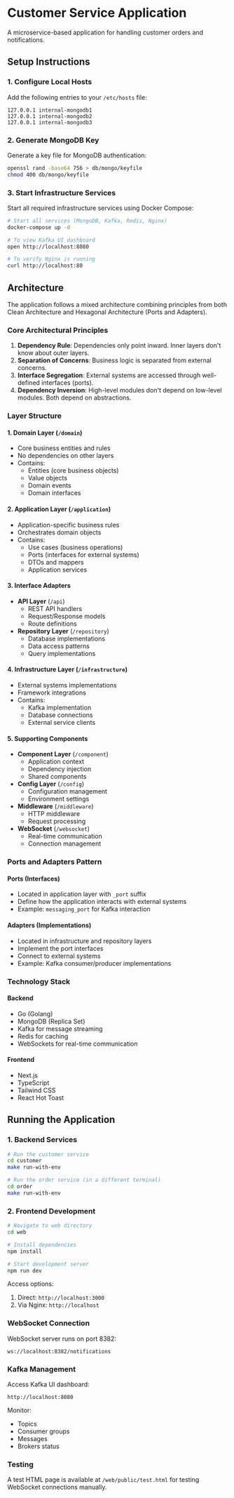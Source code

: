 # Customer Service Application

A microservice-based application for handling customer orders and notifications.

## Setup Instructions

### 1. Configure Local Hosts

Add the following entries to your `/etc/hosts` file:

```
127.0.0.1 internal-mongodb1
127.0.0.1 internal-mongodb2
127.0.0.1 internal-mongodb3
```

### 2. Generate MongoDB Key

Generate a key file for MongoDB authentication:

```bash
openssl rand -base64 756 > db/mongo/keyfile
chmod 400 db/mongo/keyfile
```

### 3. Start Infrastructure Services

Start all required infrastructure services using Docker Compose:

```bash
# Start all services (MongoDB, Kafka, Redis, Nginx)
docker-compose up -d

# To view Kafka UI dashboard
open http://localhost:8080

# To verify Nginx is running
curl http://localhost:80
```

## Architecture

The application follows a mixed architecture combining principles from both Clean Architecture and Hexagonal Architecture (Ports and Adapters).

### Core Architectural Principles

1. **Dependency Rule**: Dependencies only point inward. Inner layers don't know about outer layers.
2. **Separation of Concerns**: Business logic is separated from external concerns.
3. **Interface Segregation**: External systems are accessed through well-defined interfaces (ports).
4. **Dependency Inversion**: High-level modules don't depend on low-level modules. Both depend on abstractions.

### Layer Structure

#### 1. Domain Layer (`/domain`)

-   Core business entities and rules
-   No dependencies on other layers
-   Contains:
    -   Entities (core business objects)
    -   Value objects
    -   Domain events
    -   Domain interfaces

#### 2. Application Layer (`/application`)

-   Application-specific business rules
-   Orchestrates domain objects
-   Contains:
    -   Use cases (business operations)
    -   Ports (interfaces for external systems)
    -   DTOs and mappers
    -   Application services

#### 3. Interface Adapters

-   **API Layer** (`/api`)
    -   REST API handlers
    -   Request/Response models
    -   Route definitions
-   **Repository Layer** (`/repository`)
    -   Database implementations
    -   Data access patterns
    -   Query implementations

#### 4. Infrastructure Layer (`/infrastructure`)

-   External systems implementations
-   Framework integrations
-   Contains:
    -   Kafka implementation
    -   Database connections
    -   External service clients

#### 5. Supporting Components

-   **Component Layer** (`/component`)
    -   Application context
    -   Dependency injection
    -   Shared components
-   **Config Layer** (`/config`)
    -   Configuration management
    -   Environment settings
-   **Middleware** (`/middleware`)
    -   HTTP middleware
    -   Request processing
-   **WebSocket** (`/websocket`)
    -   Real-time communication
    -   Connection management

### Ports and Adapters Pattern

#### Ports (Interfaces)

-   Located in application layer with `_port` suffix
-   Define how the application interacts with external systems
-   Example: `messaging_port` for Kafka interaction

#### Adapters (Implementations)

-   Located in infrastructure and repository layers
-   Implement the port interfaces
-   Connect to external systems
-   Example: Kafka consumer/producer implementations

### Technology Stack

#### Backend

-   Go (Golang)
-   MongoDB (Replica Set)
-   Kafka for message streaming
-   Redis for caching
-   WebSockets for real-time communication

#### Frontend

-   Next.js
-   TypeScript
-   Tailwind CSS
-   React Hot Toast

## Running the Application

### 1. Backend Services

```bash
# Run the customer service
cd customer
make run-with-env

# Run the order service (in a different terminal)
cd order
make run-with-env
```

### 2. Frontend Development

```bash
# Navigate to web directory
cd web

# Install dependencies
npm install

# Start development server
npm run dev
```

Access options:

1. Direct: `http://localhost:3000`
2. Via Nginx: `http://localhost`

### WebSocket Connection

WebSocket server runs on port 8382:

```
ws://localhost:8382/notifications
```

### Kafka Management

Access Kafka UI dashboard:

```
http://localhost:8080
```

Monitor:

-   Topics
-   Consumer groups
-   Messages
-   Brokers status

### Testing

A test HTML page is available at `/web/public/test.html` for testing WebSocket connections manually.
